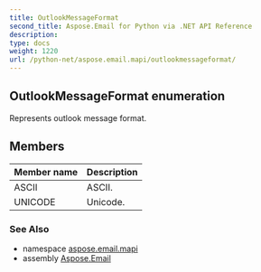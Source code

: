 ```yaml
---
title: OutlookMessageFormat
second_title: Aspose.Email for Python via .NET API Reference
description: 
type: docs
weight: 1220
url: /python-net/aspose.email.mapi/outlookmessageformat/
---
```


## OutlookMessageFormat enumeration

Represents outlook message format.

## Members
| Member name | Description |
| :- | :- |
|ASCII|ASCII.|
|UNICODE|Unicode.|

### See Also

* namespace [aspose.email.mapi](/email/python-net/aspose.email.mapi/)
* assembly [Aspose.Email](/email/python-net/)

